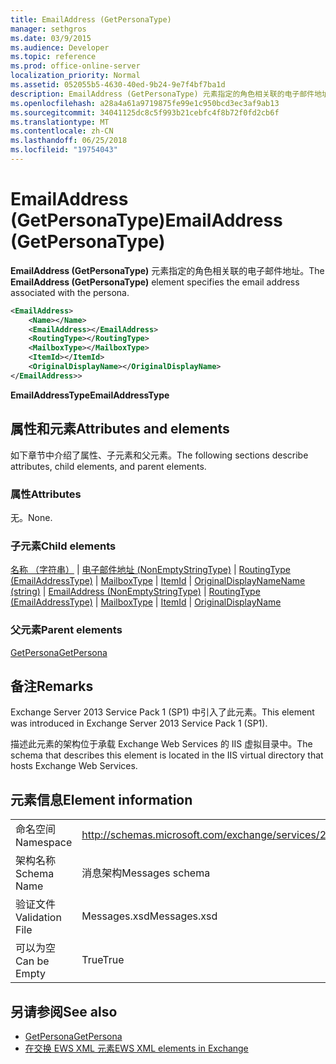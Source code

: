 ```yaml
---
title: EmailAddress (GetPersonaType)
manager: sethgros
ms.date: 03/9/2015
ms.audience: Developer
ms.topic: reference
ms.prod: office-online-server
localization_priority: Normal
ms.assetid: 052055b5-4630-40ed-9b24-9e7f4bf7ba1d
description: EmailAddress (GetPersonaType) 元素指定的角色相关联的电子邮件地址。
ms.openlocfilehash: a28a4a61a9719875fe99e1c950bcd3ec3af9ab13
ms.sourcegitcommit: 34041125dc8c5f993b21cebfc4f8b72f0fd2cb6f
ms.translationtype: MT
ms.contentlocale: zh-CN
ms.lasthandoff: 06/25/2018
ms.locfileid: "19754043"
---
```

# <a name="emailaddress-getpersonatype"></a><span data-ttu-id="ee38d-103">EmailAddress (GetPersonaType)</span><span class="sxs-lookup"><span data-stu-id="ee38d-103">EmailAddress (GetPersonaType)</span></span>

<span data-ttu-id="ee38d-104">**EmailAddress (GetPersonaType)** 元素指定的角色相关联的电子邮件地址。</span><span class="sxs-lookup"><span data-stu-id="ee38d-104">The **EmailAddress (GetPersonaType)** element specifies the email address associated with the persona.</span></span> 
  
```XML
<EmailAddress>
    <Name></Name>
    <EmailAddress></EmailAddress>
    <RoutingType></RoutingType>
    <MailboxType></MailboxType>
    <ItemId></ItemId>
    <OriginalDisplayName></OriginalDisplayName>
</EmailAddress>>
```

 <span data-ttu-id="ee38d-105">**EmailAddressType**</span><span class="sxs-lookup"><span data-stu-id="ee38d-105">**EmailAddressType**</span></span>
## <a name="attributes-and-elements"></a><span data-ttu-id="ee38d-106">属性和元素</span><span class="sxs-lookup"><span data-stu-id="ee38d-106">Attributes and elements</span></span>

<span data-ttu-id="ee38d-107">如下章节中介绍了属性、子元素和父元素。</span><span class="sxs-lookup"><span data-stu-id="ee38d-107">The following sections describe attributes, child elements, and parent elements.</span></span>
  
### <a name="attributes"></a><span data-ttu-id="ee38d-108">属性</span><span class="sxs-lookup"><span data-stu-id="ee38d-108">Attributes</span></span>

<span data-ttu-id="ee38d-109">无。</span><span class="sxs-lookup"><span data-stu-id="ee38d-109">None.</span></span>
  
### <a name="child-elements"></a><span data-ttu-id="ee38d-110">子元素</span><span class="sxs-lookup"><span data-stu-id="ee38d-110">Child elements</span></span>

<span data-ttu-id="ee38d-111">[名称 （字符串）](name-string.md) | [电子邮件地址 (NonEmptyStringType)](emailaddress-nonemptystringtype.md) | [RoutingType (EmailAddressType)](routingtype-emailaddresstype.md) | [MailboxType](mailboxtype.md) | [ItemId](itemid.md) | [OriginalDisplayName](originaldisplayname.md)</span><span class="sxs-lookup"><span data-stu-id="ee38d-111">[Name (string)](name-string.md) | [EmailAddress (NonEmptyStringType)](emailaddress-nonemptystringtype.md) | [RoutingType (EmailAddressType)](routingtype-emailaddresstype.md) | [MailboxType](mailboxtype.md) | [ItemId](itemid.md) | [OriginalDisplayName](originaldisplayname.md)</span></span>
  
### <a name="parent-elements"></a><span data-ttu-id="ee38d-112">父元素</span><span class="sxs-lookup"><span data-stu-id="ee38d-112">Parent elements</span></span>

[<span data-ttu-id="ee38d-113">GetPersona</span><span class="sxs-lookup"><span data-stu-id="ee38d-113">GetPersona</span></span>](getpersona.md)
  
## <a name="remarks"></a><span data-ttu-id="ee38d-114">备注</span><span class="sxs-lookup"><span data-stu-id="ee38d-114">Remarks</span></span>

<span data-ttu-id="ee38d-115">Exchange Server 2013 Service Pack 1 (SP1) 中引入了此元素。</span><span class="sxs-lookup"><span data-stu-id="ee38d-115">This element was introduced in Exchange Server 2013 Service Pack 1 (SP1).</span></span>
  
<span data-ttu-id="ee38d-116">描述此元素的架构位于承载 Exchange Web Services 的 IIS 虚拟目录中。</span><span class="sxs-lookup"><span data-stu-id="ee38d-116">The schema that describes this element is located in the IIS virtual directory that hosts Exchange Web Services.</span></span>
  
## <a name="element-information"></a><span data-ttu-id="ee38d-117">元素信息</span><span class="sxs-lookup"><span data-stu-id="ee38d-117">Element information</span></span>

|||
|:-----|:-----|
|<span data-ttu-id="ee38d-118">命名空间</span><span class="sxs-lookup"><span data-stu-id="ee38d-118">Namespace</span></span>  <br/> |http://schemas.microsoft.com/exchange/services/2006/messages  <br/> |
|<span data-ttu-id="ee38d-119">架构名称</span><span class="sxs-lookup"><span data-stu-id="ee38d-119">Schema Name</span></span>  <br/> |<span data-ttu-id="ee38d-120">消息架构</span><span class="sxs-lookup"><span data-stu-id="ee38d-120">Messages schema</span></span>  <br/> |
|<span data-ttu-id="ee38d-121">验证文件</span><span class="sxs-lookup"><span data-stu-id="ee38d-121">Validation File</span></span>  <br/> |<span data-ttu-id="ee38d-122">Messages.xsd</span><span class="sxs-lookup"><span data-stu-id="ee38d-122">Messages.xsd</span></span>  <br/> |
|<span data-ttu-id="ee38d-123">可以为空</span><span class="sxs-lookup"><span data-stu-id="ee38d-123">Can be Empty</span></span>  <br/> |<span data-ttu-id="ee38d-124">True</span><span class="sxs-lookup"><span data-stu-id="ee38d-124">True</span></span>  <br/> |
   
## <a name="see-also"></a><span data-ttu-id="ee38d-125">另请参阅</span><span class="sxs-lookup"><span data-stu-id="ee38d-125">See also</span></span>

- [<span data-ttu-id="ee38d-126">GetPersona</span><span class="sxs-lookup"><span data-stu-id="ee38d-126">GetPersona</span></span>](getpersona.md)
- [<span data-ttu-id="ee38d-127">在交换 EWS XML 元素</span><span class="sxs-lookup"><span data-stu-id="ee38d-127">EWS XML elements in Exchange</span></span>](ews-xml-elements-in-exchange.md)

